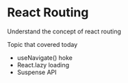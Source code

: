 # React Routing
Understand the concept of react routing

Topic that covered today
- useNavigate() hoke
- React.lazy loading
- Suspense API
